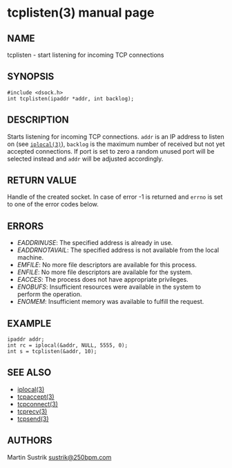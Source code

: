 # tcplisten(3) manual page

## NAME

tcplisten - start listening for incoming TCP connections

## SYNOPSIS

```
#include <dsock.h>
int tcplisten(ipaddr *addr, int backlog);
```

## DESCRIPTION

Starts listening for incoming TCP connections. `addr` is an IP address to listen on (see [`iplocal(3)`](iplocal.html)), `backlog` is the maximum number of received but not yet accepted connections. If port is set to zero a random unused port will be selected instead and `addr` will be adjusted accordingly.

## RETURN VALUE

Handle of the created socket. In case of error -1 is returned and `errno` is set to one of the error codes below.

## ERRORS

* *EADDRINUSE*: The specified address is already in use.
* *EADDRNOTAVAIL*: The specified address is not available from the local machine.
* *EMFILE*: No more file descriptors are available for this process.
* *ENFILE*: No more file descriptors are available for the system.
* *EACCES*: The process does not have appropriate privileges.
* *ENOBUFS*: Insufficient resources were available in the system to perform the operation.
* *ENOMEM*: Insufficient memory was available to fulfill the request.

## EXAMPLE

```
ipaddr addr;
int rc = iplocal(&addr, NULL, 5555, 0);
int s = tcplisten(&addr, 10);
```

## SEE ALSO

* [iplocal(3)](iplocal.html)
* [tcpaccept(3)](tcpaccept.html)
* [tcpconnect(3)](tcpconnect.html)
* [tcprecv(3)](tcprecv.html)
* [tcpsend(3)](tcpsend.html)

## AUTHORS

Martin Sustrik <sustrik@250bpm.com>

